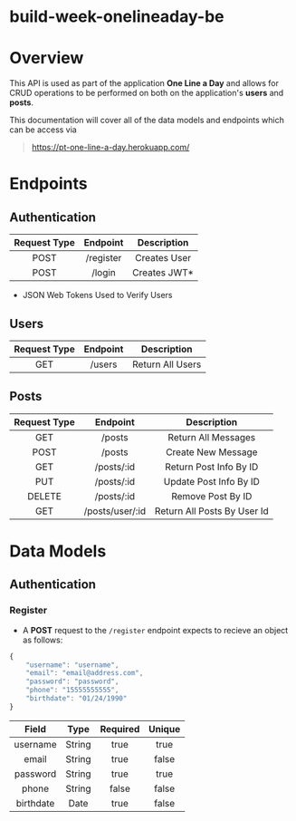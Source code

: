 # build-week-onelineaday-be

# Overview

This API is used as part of the application __One Line a Day__ and allows for CRUD operations to
be performed on both on the application's __users__ and __posts__.

This documentation will cover all of the data models and endpoints which can be access via
> <https://pt-one-line-a-day.herokuapp.com/>

# Endpoints

## Authentication

| Request Type | Endpoint      | Description   |
|:------------:|:-------------:|:-------------:|
| POST         | /register | Creates User  |
| POST         | /login    | Creates JWT*  |

* JSON Web Tokens Used to Verify Users

## Users

| Request Type | Endpoint       | Description           |
|:------------:|:--------------:|:---------------------:|
| GET          | /users         | Return All Users      |

## Posts

| Request Type | Endpoint          | Description                   |
|:------------:|:-----------------:|:-----------------------------:|
| GET          | /posts            | Return All Messages           |
| POST         | /posts            | Create New Message            |
| GET          | /posts/:id        | Return Post Info By ID        |
| PUT          | /posts/:id        | Update Post Info By ID        |
| DELETE       | /posts/:id        | Remove Post By ID             |
| GET          | /posts/user/:id   | Return All Posts By User Id   |

# Data Models

## Authentication

### Register

* A __POST__ request to the `/register` endpoint expects to recieve an object as follows: 

```javascript
{
    "username": "username",
    "email": "email@address.com",
    "password": "password",
    "phone": "15555555555",
    "birthdate": "01/24/1990"
}
```

| Field        | Type      | Required   | Unique     |
|:------------:|:---------:|:----------:|:----------:|
| username     | String    |  true      | true       |
| email        | String    |  true      | false      |
| password     | String    |  true      | true       |
| phone        | String    |  false     | false      |
| birthdate    | Date      |  true      | false      |